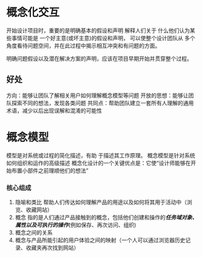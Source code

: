 # 概念化交互
开始设计项目时，重要的是明确基本的假设和声明
解释人们关于 什么他们认为某些事情可能是 一个好主意(或坏主意)的假设和声明， 可以使整个设计团队从 多个角度看待问题空间，并在此过程中揭示相互冲突和有问题的方面。

明确问题假设以及潜在解决方案的声明，应该在项目早期开始并贯穿整个过程。

## 好处
方向：能够让团队了解相关用户如何理解概念模型等问题
开放的思想：能够让团队探索不同的想法，发现各类问题
共同点：帮助团队建立一套所有人理解的通用术语，减少以后出现误解和混淆的可能性

# 概念模型
模型是对系统或过程的简化描述，有助 于描述其工作原理。
概念模型是针对系统如何组织和运作的高级描述
概念化设计的一个关键优点是：它使“设计师能够在开始布置小部件之前理顺他们的想法”

### 核心组成
1. 隐喻和类比
帮助人们传达如何理解产品的用途以及如何将其用于活动中（浏览、收藏网站）
2. 概念
指的是人们通过产品接触到的概念，包括他们创建和操作的***任务域对象、属性以及可执行的操作***(例如保存、再次访问、组织)
3. 概念之间的关系
4. 概念与产品所能引起的用户体验之间的映射（一个人可以通过浏览器历史记录、收藏夹再次找到网站）